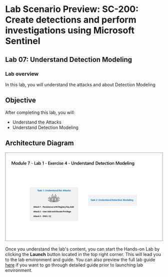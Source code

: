 # Lab Scenario Preview: SC-200: Create detections and perform investigations using Microsoft Sentinel
## Lab 07: Understand Detection Modeling
### Lab overview

In this lab, you will understand the attacks and about Detection Modeling

## Objective
  
After completing this lab, you will:

- Understand the Attacks
- Understand Detection Modeling
    
## Architecture Diagram

 ![](media/SC200-Lab_Diagrams_Mod7_L1_Ex4.png)

Once you understand the lab's content, you can start the Hands-on Lab by clicking the **Launch** button located in the top right corner. This will lead you to the lab environment and guide. You can also preview the full lab guide [here](https://experience.cloudlabs.ai/#/labguidepreview/4b9b75e4-2805-4c4f-9b90-408c75761b79) if you want to go through detailed guide prior to launching lab environment.
